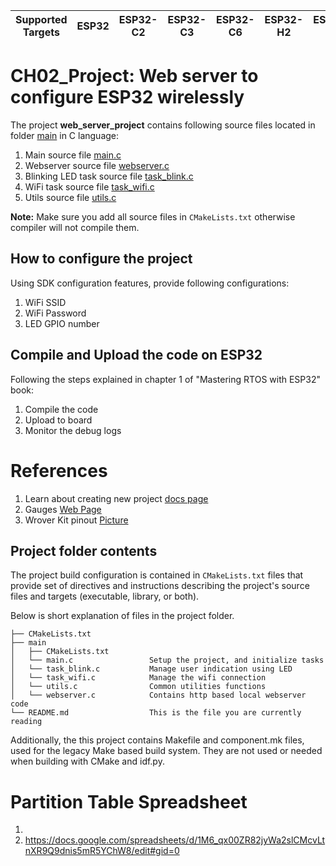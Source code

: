 | Supported Targets | ESP32 | ESP32-C2 | ESP32-C3 | ESP32-C6 | ESP32-H2 | ESP32-S2 | ESP32-S3 |
| ----------------- | ----- | -------- | -------- | -------- | -------- | -------- | -------- |

# CH02_Project: Web server to configure ESP32 wirelessly

The project **web_server_project** contains following source files located in folder [main](main) in C language:

1. Main source file [main.c](main/main.c)
2. Webserver source file [webserver.c](main/webserver.c)
3. Blinking LED task source file [task_blink.c](main/task_blink.c)
4. WiFi task source file [task_wifi.c](main/task_wifi.c)
5. Utils source file [utils.c](main/utils.c)

**Note:** Make sure you add all source files in `CMakeLists.txt` otherwise compiler will not compile them.

## How to configure the project

Using SDK configuration features, provide following configurations:

1. WiFi SSID
2. WiFi Password
3. LED GPIO number

## Compile and Upload the code on ESP32

Following the steps explained in chapter 1 of "Mastering RTOS with ESP32" book:

1. Compile the code
2. Upload to board
3. Monitor the debug logs

# References

1. Learn about creating new project [docs page](https://docs.espressif.com/projects/esp-idf/en/latest/api-guides/build-system.html#start-a-new-project)
2. Gauges [Web Page](https://canvas-gauges.com/documentation/examples/)
3. Wrover Kit pinout [Picture](https://www.upesy.com/products/upesy-esp32-wrover-devkit-board)

## Project folder contents

The project build configuration is contained in `CMakeLists.txt`
files that provide set of directives and instructions describing the project's source files and targets
(executable, library, or both).

Below is short explanation of files in the project folder.

```
├── CMakeLists.txt
├── main
│   ├── CMakeLists.txt
│   └── main.c				   Setup the project, and initialize tasks
│   └── task_blink.c		   Manage user indication using LED
│   └── task_wifi.c			   Manage the wifi connection
│   └── utils.c				   Common utilities functions
│   └── webserver.c			   Contains http based local webserver code
└── README.md                  This is the file you are currently reading
```

Additionally, the this project contains Makefile and component.mk files, used for the legacy Make based build system.
They are not used or needed when building with CMake and idf.py.

# Partition Table Spreadsheet

1.
2. https://docs.google.com/spreadsheets/d/1M6_qx00ZR82jyWa2slCMcvLtnXR9Q9dnis5mR5YChW8/edit#gid=0
